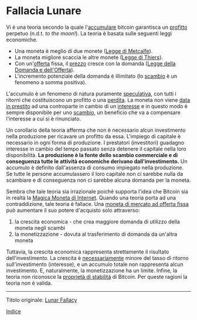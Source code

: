 # Fallacia Lunare



Vi è una teoria secondo la quale l'[accumulare](ch101-glossary.md#ch101-glossary.md#) bitcoin garantisca un [profitto](ch101-glossary.md#profitto) perpetuo (n.d.t. _to the moon!_). La teoria è basata sulle seguenti leggi economiche.

* Una moneta è meglio di due monete ([Legge di Metcalfe](https://en.wikipedia.org/wiki/Metcalfe%27s_law)).
* La moneta migliore scaccia le altre monete ([Legge di Thiers](https://en.wikipedia.org/wiki/Gresham%27s_law#Reverse_of_Gresham's_Law_(Thiers'_Law))).
* Con un'[offerta](ch101-glossary.md#offerta) fissa, il [prezzo](ch101-glossary.md#prezzo) cresce con la domanda ([Legge della Domanda e dell'Offerta](https://it.wikipedia.org/wiki/Domanda_e_offerta)).
* L'incremento potenziale della domanda è illimitato (lo [scambio](ch101-glossary.md#scambio) è un fenomeno a somma positiva).

L'accumulo è un fenomeno di natura puramente [speculativa](ch101-glossary.md#speculare), con tutti i ritorni che costituiscono un profitto o una [perdita](ch101-glossary.md#perdita). La moneta non viene [data in prestito](ch101-glossary.md#sdare-in-prestito---investire) ad una controparte in cambio di un [interesse](ch101-glossary.md#interesse) e in questo modo è sempre disponibile per uno [scambio](ch101-glossary.md#scambio-di-unità), un beneficio che va a compensare l'interesse a cui si è rinunciato.

Un corollario della teoria afferma che non è necessario alcun investimento nella produzione per ricavare un profitto da essa. L'impiego di capitale è necessario in ogni forma di produzione. I prestatori (investitori) guadagno interesse in cambio del tempo passato senza detenere il capitale nella loro disponibilità. **La produzione è la fonte dello scambio commerciale e di conseguenza tutte le attività economiche derivano dall'investimento.** Un accumulo è definito dall'assenza di consumo impiegato nella produzione. Se tutte le persone accumulassero il loro capitale non ci sarebbe nulla da scambiare e di conseguenza non ci sarebbe alcuna domanda per la moneta. 

Sembra che tale teoria sia irrazionale poiché supporta l'idea che Bitcoin sia in realtà la [Magica Moneta di Internet](https://medium.com/@paulbars/magic-internet-money-how-a-reddit-ad-made-bitcoin-hit-1000-and-inspired-south-parks-art-b414ec7a5598). Quando una teoria porta ad una contraddizione, tale teoria è fallace. Una [moneta di mercato ad offerta fissa](ch005-money-taxonomy.md) può aumentare il suo potere d'acquisto solo attraverso:

1. la crescita economica - che crea maggiore domanda di utilizzo della moneta negli scambi
2. la monetizzazione - dovuta al trasferimento di domanda da un'altra moneta


Tuttavia, la crescita economica rappresenta strettamente il risultato dell'investimento. La crescita è [necessariamente](ch011-depreciation-principle.md) minore del tasso di ritorno sull'investimento (interesse), e un accumulo totale non rappresenta alcun investimento. E, naturalmente, la monetizzazione ha un limite. Infine, la teoria non riconosce la [proprietà di stabilità](ch030-stability-property.md) di Bitcoin. Per queste ragioni la teoria non è valida.

---

Titolo originale: [Lunar Fallacy](https://github.com/libbitcoin/libbitcoin-system/wiki/Lunar-Fallacy)

[Indice](/README.md)

